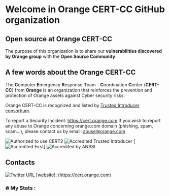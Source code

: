 # Welcome in Orange CERT-CC GitHub organization

## Open source at Orange CERT-CC
The purpose of this organization is to share our **vulnerabilities discovered by Orange group** with the **Open Source Community**.

## A few words about the Orange CERT-CC
The **C**omputer **E**mergency **R**esponse **T**eam - **C**oordination **C**enter (**CERT-CC**) from **Orange** is an organization that reinforces the prevention and protection of Orange assets against Cyber security risks.

Orange CERT-CC is recognized and listed by [Trusted Introducer consortium](https://www.trusted-introducer.org/directory/teams/orange-cert-cc.html).

To report a Security Incident: https://cert.orange.com
If you wish to report any abuse to Orange concerning orange.com domain (phishing, spam, scam…), please contact us by email: abuse@orange.com

![Authorized to use CERT2](https://user-images.githubusercontent.com/16541780/205068979-966643f3-daae-44fe-b4e6-fa8ed4843c75.png)
![Accredited Trusted Introducer](https://www.trusted-introducer.org/logos/TI_120x120.jpg)
[![Accredited First](https://www.first.org/1st-icon-512.png)]
![Accredited by ANSSI](https://www.trusted-introducer.org/logos/TI_120x120.jpg)

## Contacts
[![Twitter URL](https://img.shields.io/twitter/url/https/twitter.com/OrangeCertCC.svg?style=social&label=Follow%20%40OrangeCertCC)](https://twitter.com/OrangeCertCC)
[[website]: (https://cert.orange.com)](https://cert.orange.com)

### :fire: My Stats :
